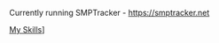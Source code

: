 Currently running SMPTracker - https://smptracker.net

[My Skills](https://skillicons.dev/icons?i=photoshop,html,cloudflare,docker,grafana,nginx,vscode)]

